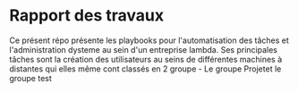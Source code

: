 # Rapport des travaux
Ce présent répo présente les playbooks  pour l'automatisation des tâches et l'administration dysteme au sein d'un entreprise lambda.
  Ses principales tâches sont la création des utilisateurs au seins de  différentes machines à distantes qui elles même cont classés en 2 groupe 
      - Le groupe Projetet le groupe test
      
